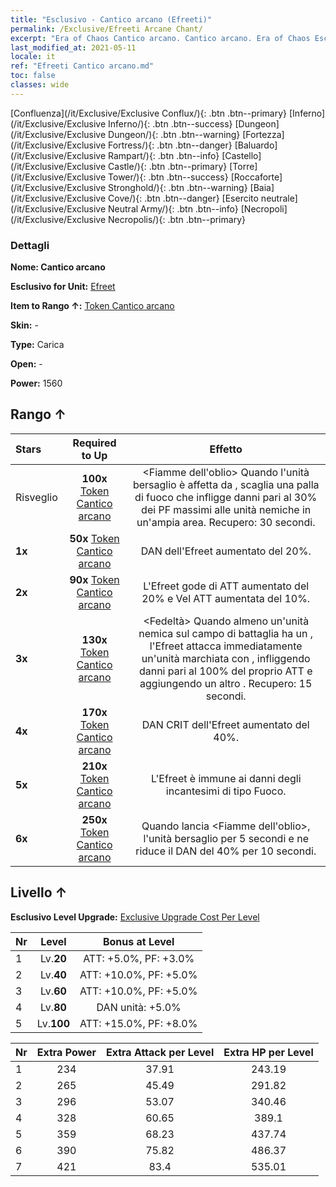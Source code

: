 ```yaml
---
title: "Esclusivo - Cantico arcano (Efreeti)"
permalink: /Exclusive/Efreeti Arcane Chant/
excerpt: "Era of Chaos Cantico arcano. Cantico arcano. Era of Chaos Esclusivo Cantico arcano. Efreet Esclusivo."
last_modified_at: 2021-05-11
locale: it
ref: "Efreeti Cantico arcano.md"
toc: false
classes: wide
---
```

 [Confluenza](/it/Exclusive/Exclusive Conflux/){: .btn .btn--primary} [Inferno](/it/Exclusive/Exclusive Inferno/){: .btn .btn--success} [Dungeon](/it/Exclusive/Exclusive Dungeon/){: .btn .btn--warning} [Fortezza](/it/Exclusive/Exclusive Fortress/){: .btn .btn--danger} [Baluardo](/it/Exclusive/Exclusive Rampart/){: .btn .btn--info} [Castello](/it/Exclusive/Exclusive Castle/){: .btn .btn--primary} [Torre](/it/Exclusive/Exclusive Tower/){: .btn .btn--success} [Roccaforte](/it/Exclusive/Exclusive Stronghold/){: .btn .btn--warning} [Baia](/it/Exclusive/Exclusive Cove/){: .btn .btn--danger} [Esercito neutrale](/it/Exclusive/Exclusive Neutral Army/){: .btn .btn--info} [Necropoli](/it/Exclusive/Exclusive Necropolis/){: .btn .btn--primary} 

### Dettagli
 **Nome: Cantico arcano** 

 **Esclusivo for Unit:** [Efreet](/it/units/Efreeti/) 

 **Item to Rango ↑:** [Token Cantico arcano](/ItemsIT/con_915/)

 **Skin:** -

 **Type:** Carica

 **Open:** -

 **Power:** 1560

## Rango ↑

  |     Stars    |  Required to Up | Effetto |
  |:-------------|:---------------:|:---------------:|
  |  Risveglio  | **100x** [Token Cantico arcano](/ItemsIT/con_915/) | <Fiamme dell'oblio> Quando l'unità bersaglio è affetta da <Combustione>, scaglia una palla di fuoco che infligge danni pari al 30% dei PF massimi alle unità nemiche in un'ampia area. Recupero: 30 secondi. |
  | **1x** <i class="fas fa-star"/> | **50x** [Token Cantico arcano](/ItemsIT/con_915/) | DAN dell'Efreet aumentato del 20%. |
  | **2x** <i class="fas fa-star"/> | **90x** [Token Cantico arcano](/ItemsIT/con_915/) | L'Efreet gode di ATT aumentato del 20% e Vel ATT aumentata del 10%. |
  | **3x** <i class="fas fa-star"/> | **130x** [Token Cantico arcano](/ItemsIT/con_915/) | <Fedeltà> Quando almeno un'unità nemica sul campo di battaglia ha un <Marchio infernale>, l'Efreet attacca immediatamente un'unità marchiata con <Fuoco infernale>, infliggendo danni pari al 100% del proprio ATT e aggiungendo un altro <Marchio infernale>. Recupero: 15 secondi. |
  | **4x** <i class="fas fa-star"/> | **170x** [Token Cantico arcano](/ItemsIT/con_915/) | DAN CRIT dell'Efreet aumentato del 40%. |
  | **5x** <i class="fas fa-star"/> | **210x** [Token Cantico arcano](/ItemsIT/con_915/) | L'Efreet è immune ai danni degli incantesimi di tipo Fuoco. |
  | **6x** <i class="fas fa-star"/> | **250x** [Token Cantico arcano](/ItemsIT/con_915/) | Quando lancia <Fiamme dell'oblio>, <stordisce> l'unità bersaglio per 5 secondi e ne riduce il DAN del 40% per 10 secondi. |


## Livello ↑
 **Esclusivo Level Upgrade:** [Exclusive Upgrade Cost Per Level](/Exclusive/ExclusiveUpgradeCostPerLevel/)

  |  Nr  |   Level  | Bonus at Level |
  |:-----|:--------:|:--------------:|
  | 1 | Lv.**20** | ATT: +5.0%, PF: +3.0% |
  | 2 | Lv.**40** | ATT: +10.0%, PF: +5.0% |
  | 3 | Lv.**60** | ATT: +10.0%, PF: +5.0% |
  | 4 | Lv.**80** | DAN unità: +5.0% |
  | 5 | Lv.**100** | ATT: +15.0%, PF: +8.0% |


  |  Nr  |  Extra Power | Extra Attack per Level | Extra HP per Level |
  |:-----|:--------:|:--------:|:--------:|
  | 1 | 234 | 37.91 | 243.19 |
  | 2 | 265 | 45.49 | 291.82 |
  | 3 | 296 | 53.07 | 340.46 |
  | 4 | 328 | 60.65 | 389.1 |
  | 5 | 359 | 68.23 | 437.74 |
  | 6 | 390 | 75.82 | 486.37 |
  | 7 | 421 | 83.4 | 535.01 |


